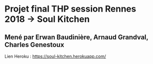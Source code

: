 # Projet final THP session Rennes 2018 -> Soul Kitchen

## Mené par Erwan Baudinière, Arnaud Grandval, Charles Genestoux

Lien Heroku : https://soul-kitchen.herokuapp.com/

